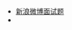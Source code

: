 - [新浪微博面试题](https://github.com/francistao/LearningNotes/blob/master/Part6/InterviewExperience/新浪微博.md)
- 